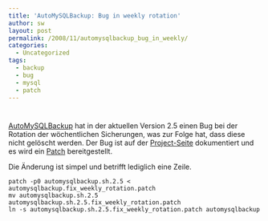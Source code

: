 ```yaml
---
title: 'AutoMySQLBackup: Bug in weekly rotation'
author: sw
layout: post
permalink: /2008/11/automysqlbackup_bug_in_weekly/
categories:
  - Uncategorized
tags:
  - backup
  - bug
  - mysql
  - patch
---
```

# 

[AutoMySQLBackup][1] hat in der aktuellen Version 2.5 einen Bug bei der Rotation der wöchentlichen Sicherungen, was zur Folge hat, dass diese nicht gelöscht werden. Der Bug ist auf der [Project-Seite][2] dokumentiert und es wird ein [Patch][3] bereitgestellt.

 [1]: http://sourceforge.net/projects/automysqlbackup/
 [2]: http://sourceforge.net/tracker/index.php?func=detail&aid=1575311&group_id=101066&atid=628964
 [3]: http://sourceforge.net/tracker/index.php?func=detail&aid=1580154&group_id=101066&atid=628966

Die Änderung ist simpel und betrifft lediglich eine Zeile.

    patch -p0 automysqlbackup.sh.2.5 < automysqlbackup.fix_weekly_rotation.patch
    mv automysqlbackup.sh.2.5 automysqlbackup.sh.2.5.fix_weekly_rotation.patch
    ln -s automysqlbackup.sh.2.5.fix_weekly_rotation.patch automysqlbackup
